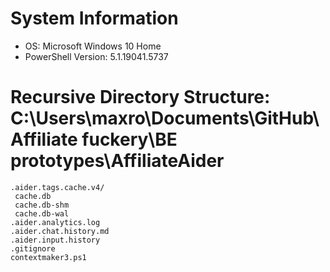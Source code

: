 ﻿# System Information

- OS: Microsoft Windows 10 Home
- PowerShell Version: 5.1.19041.5737

# Recursive Directory Structure: C:\Users\maxro\Documents\GitHub\Affiliate fuckery\BE prototypes\AffiliateAider

```
.aider.tags.cache.v4/
 cache.db
 cache.db-shm
 cache.db-wal
.aider.analytics.log
.aider.chat.history.md
.aider.input.history
.gitignore
contextmaker3.ps1
```
